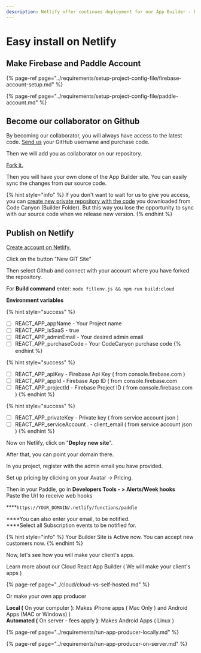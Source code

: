 ```yaml
---
description: Netlify offer continues deployment for our App Builder - For free.
---
```


# Easy install on Netlify

## Make Firebase and Paddle Account

{% page-ref page="../requirements/setup-project-config-file/firebase-account-setup.md" %}

{% page-ref page="../requirements/setup-project-config-file/paddle-account.md" %}

## Become our collaborator on Github

By  becoming our collaborator, you will always have access to the latest code. [Send us](https://help.mobidonia.com/#reactappbuilder) your GitHub username and purchase code. 

Then we will add you as collaborator on our repository.

[Fork it. ](https://help.github.com/en/github/getting-started-with-github/fork-a-repo)

Then you will have your own clone of the App Builder site. You can easily sync the changes from our source code.

{% hint style="info" %}
If you don't want to wait for us to give you access, you can [create new private repository with the code](https://www.softwarelab.it/2018/10/12/adding-an-existing-project-to-github-using-the-command-line/) you downloaded from Code Canyon \(Builder Folder\). But this way you lose the opportunity to sync with our source code when we release new version. 
{% endhint %}

## Publish on Netlify

[Create account on Netlify.](https://www.netlify.com/)

Click on the button "New GIT Site" 

Then select Github and connect with your account where you have forked the repository. 

For **Build command** enter: `node fillenv.js && npm run build:cloud`

**Environment variables**

{% hint style="success" %}
* [ ] REACT\_APP\_appName              - Your Project name
* [ ] REACT\_APP\_isSaaS                    - true
* [ ] REACT\_APP\_adminEmail           - Your desired admin email
* [ ] REACT\_APP\_purchaseCode      - Your CodeCanyon purchase code
{% endhint %}

{% hint style="success" %}
* [ ] REACT\_APP\_apiKey                    - Firebase Api Key \( from console.firebase.com \)
* [ ] REACT\_APP\_appId                      - Firebase App ID \( from console.firebase.com
* [ ] REACT\_APP\_projectId                - Firebase Project ID \( from console.firebase.com \)
{% endhint %}

{% hint style="success" %}
* [ ] REACT\_APP\_privateKey             - Private key \( from service account json \)
* [ ] REACT\_APP\_serviceAccount . - client\_email \( from service account json \)
{% endhint %}

Now on Netlify, click on "**Deploy new site**". 

After that, you can point your domain there. 

In you project, register with the admin email you have provided. 

Set up pricing by clicking on your Avatar -&gt; Pricing. 

Then in your Paddle, go in **Developers Tools - &gt; Alerts/Week hooks**  
Paste the Url to receive web hooks   
  
****`https://YOUR_DOMAIN/.netlify/functions/paddle`  
  
****You can also enter your email, to be notified.  
****Select all Subscription events to be notified for.

{% hint style="info" %}
Your Builder Site is Active now. You can accept new customers now.
{% endhint %}

Now, let's see how you will make your client's apps. 

Learn more about our Cloud React App Builder \( We will make your client's apps \)

{% page-ref page="../cloud/cloud-vs-self-hosted.md" %}

Or make your own app producer 

**Local \(** On your computer **\)**: Makes iPhone apps \( Mac Only \) and Android Apps \(MAC or Windows\) \)   
**Automated \(** On server - fees apply **\)**: Makes Android Apps \( Linux  \)

{% page-ref page="../requirements/run-app-producer-locally.md" %}

{% page-ref page="../requirements/run-app-producer-on-server.md" %}







